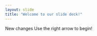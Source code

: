 ```yaml
---
layout: slide
title: "Welcome to our slide deck!"
---
```


New changes Use the right arrow to begin!
